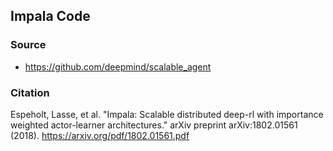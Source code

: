 ## Impala Code

### Source
- <https://github.com/deepmind/scalable_agent>

### Citation
Espeholt, Lasse, et al. "Impala: Scalable distributed deep-rl with importance weighted actor-learner architectures." arXiv preprint arXiv:1802.01561 (2018).
<https://arxiv.org/pdf/1802.01561.pdf>
